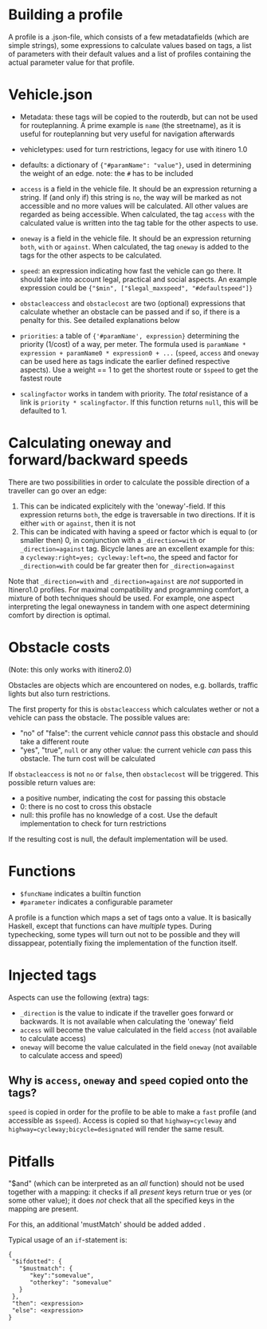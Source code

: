 # Building a profile

A profile is a .json-file, which consists of a few metadatafields (which are simple strings),
some expressions to calculate values based on tags, a list of parameters with their default values and
a list of profiles containing the actual parameter value for that profile.


# Vehicle.json

- Metadata: these tags will be copied to the routerdb, but can not be used for routeplanning. A prime example is `name` (the streetname), as it is useful for routeplanning but very useful for navigation afterwards
- vehicletypes: used for turn restrictions, legacy for use with itinero 1.0
- defaults: a dictionary of `{"#paramName": "value"}`, used in determining the weight of an edge. note: the `#` has to be included
- `access` is a field in the vehicle file. It should be an expression returning a string. If (and only if) this string is `no`, the way will be marked as not accessible and no more values will be calculated. All other values are regarded as being accessible. When calculated, the tag `access` with the calculated value is written into the tag table for the other aspects to use.
 - `oneway` is a field in the vehicle file. It should be an expression returning `both`, `with` or `against`. 
 When calculated, the tag `oneway` is added to the tags for the other aspects to be calculated.
 - `speed`: an expression indicating how fast the vehicle can go there. It should take into account legal, practical and social aspects. An example expression could be `{"$min", ["$legal_maxspeed", "#defaultspeed"]}`
- `obstacleaccess` and `obstaclecost` are two (optional) expressions that calculate whether an obstacle can be passed and if so, if there is a penalty for this. See detailed explanations below
 
- `priorities`: a table of `{'#paramName', expression}` determining the priority (1/cost) of a way, per meter. The formula used is `paramName * expression + paramName0 * expression0 + ...` (`speed`, `access` and `oneway` can be used here as tags indicate the earlier defined respective aspects). Use a weight == 1 to get the shortest route or `$speed` to get the fastest route
- `scalingfactor` works in tandem with priority. The _total_ resistance of a link is `priority * scalingfactor`. If this function returns `null`, this will be defaulted to 1.


# Calculating oneway and forward/backward speeds

There are two possibilities in order to calculate the possible direction of a traveller can go over an edge:

1) This can be indicated explicitely with the 'oneway'-field. If this expression returns `both`, the edge is traversable in two directions. If it is either `with` or `against`, then it is not
2) This can be indicated with having a speed or factor which is equal to (or smaller then) 0, in conjunction with a `_direction=with` or `_direction=against` tag. Bicycle lanes are an excellent example for this: a `cycleway:right=yes; cycleway:left=no`, the speed and factor for `_direction=with` could be far greater then for `_direction=against`

Note that `_direction=with` and `_direction=against` are _not_ supported in Itinero1.0 profiles. For maximal compatibility and programming comfort, a mixture of both techniques should be used. For example, one aspect interpreting the legal onewayness in tandem with one aspect determining comfort by direction is optimal.

# Obstacle costs

(Note: this only works with itinero2.0)

Obstacles are objects which are encountered on nodes, e.g. bollards, traffic lights but also turn restrictions.

The first property for this is `obstacleaccess` which calculates wether or not a vehicle can pass the obstacle.
The possible values are:

- "no" of "false": the current vehicle _cannot_ pass this obstacle and should take a different route
- "yes", "true", `null` or any other value: the current vehicle _can_ pass this obstacle. The turn cost will be calculated

If `obstacleaccess` is not `no` or `false`, then `obstaclecost` will be triggered. This possible return values are:

- a positive number, indicating the cost for passing this obstacle
- 0: there is no cost to cross this obstacle
- null: this profile has no knowledge of a cost. Use the default implementation to check for turn restrictions

If the resulting cost is null, the default implementation will be used.

# Functions

- `$funcName` indicates a builtin function
- `#parameter` indicates a configurable parameter

A profile is a function which maps a set of tags onto a value. It is basically Haskell, except that functions can have _multiple_ types. During typechecking, some types will turn out not to be possible and they will dissappear, potentially fixing the implementation of the function itself.

# Injected tags

Aspects can use the following (extra) tags:

- `_direction` is the value to indicate if the traveller goes forward or backwards. It is not available when calculating the 'oneway' field
- `access` will become the value calculated in the field `access` (not available to calculate access)
- `oneway` will become the value calculated in the field `oneway` (not available to calculate access and speed)

## Why is `access`, `oneway` and `speed` copied onto the tags?

`speed` is copied in order for the profile to be able to make a `fast` profile (and accessible as `$speed`).
Access is copied so that `highway=cycleway` and `highway=cycleway;bicycle=designated` will render the same result.



# Pitfalls

"$and" (which can be interpreted as an _all_ function) should not be used together with a mapping: it checks if all _present_ keys return true or yes (or some other value); it does _not_ check that all the specified keys in the mapping are present.

For this, an additional 'mustMatch' should be added added .

Typical usage of an `if`-statement is:

```
{
 "$ifdotted": {
   "$mustmatch": {
      "key":"somevalue",
      "otherkey": "somevalue"
   }
 },
 "then": <expression>
 "else": <expression>
}

```
